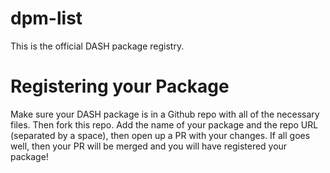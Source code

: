 # dpm-list
This is the official DASH package registry.

# Registering your Package
Make sure your DASH package is in a Github repo with all of the necessary files. Then fork this repo. Add the name of your package and the repo URL (separated by a space), then open up a PR with your changes. If all goes well, then your PR will be merged and you will have registered your package!
